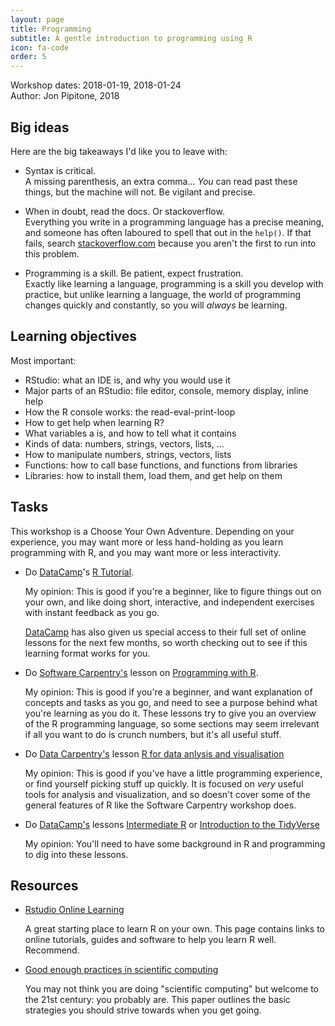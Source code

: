 ```yaml
---
layout: page
title: Programming
subtitle: A gentle introduction to programming using R
icon: fa-code
order: 5
---
```


Workshop dates: 2018-01-19, 2018-01-24  
Author: Jon Pipitone, 2018

## Big ideas
Here are the big takeaways I'd like you to leave with: 

- <span class="big-idea">Syntax is critical.</span>  
    A missing parenthesis, an extra comma... *You* can read past these things,
    but the machine will not. Be vigilant and precise.

- <span class="big-idea">When in doubt, read the docs. Or stackoverflow.</span>  
    Everything you write in a programming language has a precise meaning, and
    someone has often laboured to spell that out in the `help()`. If that
    fails, search [stackoverflow.com](https://stackoverflow.com) because you
    aren't the first to run into this problem. 

- <span class="big-idea">Programming is a skill. Be patient, expect frustration.</span>  
    Exactly like learning a language, programming is a skill you develop with
    practice, but unlike learning a language, the world of programming changes
    quickly and constantly, so you will *always* be learning. 

## Learning objectives

Most important: 
- RStudio: what an IDE is, and why you would use it
- Major parts of an RStudio: file editor, console, memory display, inline help
- How the R console works: the read-eval-print-loop
- How to get help when learning R? 
- What variables a is, and how to tell what it contains
- Kinds of data: numbers, strings, vectors, lists, ...
- How to manipulate numbers, strings, vectors, lists
- Functions: how to call base functions, and functions from libraries
- Libraries: how to install them, load them, and get help on them

## Tasks

This workshop is a Choose Your Own Adventure. Depending on your experience, you
may want more or less hand-holding as you learn programming with R, and you may
want more or less interactivity. 

- Do [DataCamp](https://datacamp.com)'s [R
  Tutorial](https://www.datacamp.com/courses/free-introduction-to-r).

  My opinion: This is good if you're a beginner, like to figure things out on
  your own, and like doing short, interactive, and independent exercises with
  instant feedback as you go.

  [DataCamp](https://datacamp.com) has also given us special access to their
  full set of online lessons for the next few months, so worth checking out to
  see if this learning format works for you. 

- Do [Software Carpentry's](https://software-carpentry.org) lesson on
  [Programming with R](http://swcarpentry.github.io/r-novice-inflammation/). 

  My opinion: This is good if you're a beginner, and want explanation of
  concepts and tasks as you go, and need to see a purpose behind what you're
  learning as you do it. These lessons try to give you an overview of the R
  programming language, so some sections may seem irrelevant if all you want to
  do is crunch numbers, but it's all useful stuff.

- Do [Data Carpentry's](https://datacarpentry.org) lesson [R for data anlysis
  and visualisation](http://www.datacarpentry.org/R-ecology-lesson)

  My opinion: This is good if you've have a little programming experience, or
  find yourself picking stuff up quickly. It is focused on *very* useful tools
  for analysis and visualization, and so doesn't cover some of the general
  features of R like the Software Carpentry workshop does. 

- Do [DataCamp's](https://datacamp.com) lessons [Intermediate
  R](https://www.datacamp.com/courses/intermediate-r) or [Introduction to the
  TidyVerse](https://www.datacamp.com/courses/introduction-to-the-tidyverse)

  My opinion: You'll need to have some background in R and programming to dig
  into these lessons. 
  
## Resources 

- [Rstudio Online Learning](https://www.rstudio.com/online-learning/#R)
    
  A great starting place to learn R on your own. This page contains links to
  online tutorials, guides and software to help you learn R well. Recommend.

- [Good enough practices in scientific computing](https://www.ncbi.nlm.nih.gov/pmc/articles/PMC5480810/)

   You may not think you are doing "scientific computing" but welcome to the
   21st century: you probably are. This paper outlines the basic strategies you
   should strive towards when you get going. 
